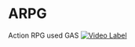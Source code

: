 # ARPG
 Action RPG used GAS
[![Video Label](http://img.youtube.com/vi/iKRYRndA3Uw&ab/0.jpg)](https://youtu.be/iKRYRndA3Uw&ab)
